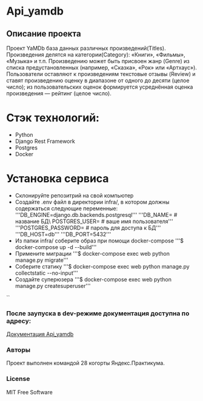# Api_yamdb
## Описание проекта
Проект YaMDb база данных различных произведений(Titles). Произведения делятся на категории(Category): «Книги», «Фильмы», «Музыка» и т.п.
Произведению может быть присвоен жанр (Genre) из списка предустановленных (например, «Сказка», «Рок» или «Артхаус»).
Пользователи оставляют к произведениям текстовые отзывы (Review) и ставят произведению оценку в диапазоне от одного до десяти (целое число);
из пользовательских оценок формируется усреднённая оценка произведения — рейтинг (целое число).

# Стэк технологий:
- Python
- Django Rest Framework
- Postgres
- Docker

# Установка сервиса
- Склонируйте репозитрий на свой компьютер
- Создайте .env файл в директории infra/, в котором должны содержаться следующие переменные:
'''DB_ENGINE=django.db.backends.postgresql'''
'''DB_NAME= # название БД\ POSTGRES_USER= # ваше имя пользователя'''
'''POSTGRES_PASSWORD= # пароль для доступа к БД'''
'''DB_HOST=db'''
'''DB_PORT=5432'''
- Из папки infra/ соберите образ при помощи docker-compose '''$ docker-compose up -d --build'''
- Примените миграции '''$ docker-compose exec web python manage.py migrate'''
- Соберите статику '''$ docker-compose exec web python manage.py collectstatic --no-input'''
- Создайте суперюзера '''$ docker-compose exec web python manage.py createsuperuser'''


``
### После заупуска в dev-режиме документация доступна по адресу:
[Документация Api_yamdb](http://127.0.0.1:8000/redoc/)

### Авторы
Проект выполнен командой 28 когорты Яндекс.Практикума.

### License
MIT
Free Software

